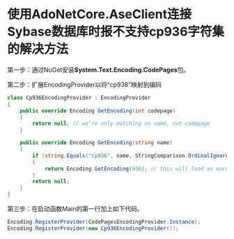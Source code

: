 # 使用AdoNetCore.AseClient连接Sybase数据库时报不支持cp936字符集的解决方法

第一步：通过NuGet安装**System.Text.Encoding.CodePages**包。

第二步：扩展EncodingProvider以将“cp936”映射到编码

```C#
class Cp936EncodingProvider : EncodingProvider
{
    public override Encoding GetEncoding(int codepage)
    {
        return null; // we're only matching on name, not codepage
    }

    public override Encoding GetEncoding(string name)
    {
        if (string.Equals("cp936", name, StringComparison.OrdinalIgnoreCase))
        {
            return Encoding.GetEncoding(936); // this will load an encoding from theCodePagesEncodingProvider
        }
        return null;
    }
}
```

第三步：在启动函数Main的第一行加上如下代码。

```c#
Encoding.RegisterProvider(CodePagesEncodingProvider.Instance);
Encoding.RegisterProvider(new Cp936EncodingProvider());
```

